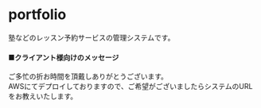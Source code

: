 # portfolio
<p>
  塾などのレッスン予約サービスの管理システムです。
</p>

<h4>■クライアント様向けのメッセージ</h4>
<p>
  ご多忙の折お時間を頂戴しありがとうございます。<br>
  AWSにてデプロイしておりますので、ご希望がございましたらシステムのURLをお教えいたします。<br>
</p>

